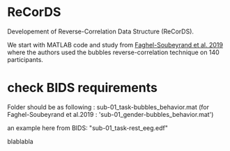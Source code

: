 # ReCorDS
Developement of Reverse-Correlation Data Structure (ReCorDS).

We start with MATLAB code and study from [Faghel-Soubeyrand et al. 2019](https://doi.org/10.1037/xge0000542) where the authors used the bubbles reverse-correlation technique on 140 participants.

# check BIDS requirements 

Folder should be as following : sub-01_task-bubbles_behavior.mat (for Faghel-Soubeyrand et al.2019 : 'sub-01_gender-bubbles_behavior.mat')

an example here from BIDS: 
"sub-01_task-rest_eeg.edf"

blablabla
